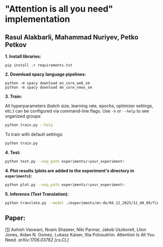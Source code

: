# "Attention is all you need" implementation

## Rasul Alakbarli, Mahammad Nuriyev, Petko Petkov

**1. Install libraries:**

```
pip install -r requirements.txt
```

**2. Download spacy language pipelines:**

```
python -m spacy download en_core_web_sm
python -m spacy download de_core_news_sm
```

**3. Train:**

All hyperparameters (batch size, learning rate, epochs, optimizer settings, etc.) can be configured via command-line flags. Use `-h` or `--help` to see organized groups:

```bash
python train.py --help
```

To train with default settings:

```bash
python train.py
```

**4. Test:**

```bash
python test.py --exp_path experiments/<your_experiment>
```

**4. Plot results (plots are added to the experiment's directory in `experiments`):**

```bash
python plot.py --exp_path experiments/<your_experiment>
```

**5. Inference (Text Translation):**

```bash
python translate.py --model ./experiments/en-de/04_12_2025/12_40_09/final --text "Hello, how are you?"
```

## Paper:

[[1](https://arxiv.org/abs/1706.03762)]
Ashish Vaswani, Noam Shazeer, Niki Parmar, Jakob Uszkoreit, Llion Jones, Aidan N. Gomez, Lukasz Kaiser, Illia Polosukhin.
Attention Is All You Need.
_arXiv:1706.03762 [cs.CL]_
